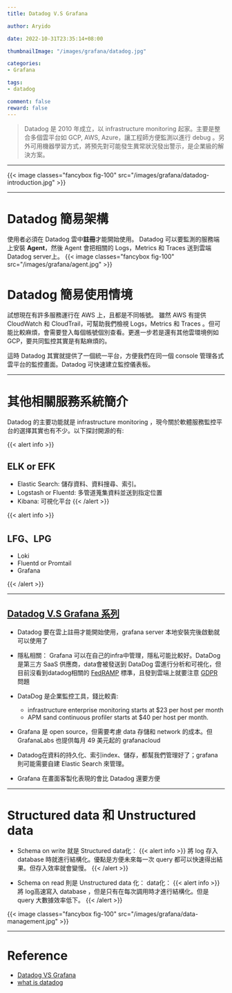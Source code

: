 ```yaml
---
title: Datadog V.S Grafana

author: Aryido

date: 2022-10-31T23:35:14+08:00

thumbnailImage: "/images/grafana/datadog.jpg"

categories:
- Grafana

tags:
- datadog

comment: false
reward: false
---
```

> Datadog 是 2010 年成立，以 infrastructure monitoring 起家。主要是整合多個雲平台如 GCP, AWS, Azure，讓工程師方便監測以進行 debug 。另外可用機器學習方式，將預先對可能發生異常狀況發出警示，是企業級的解決方案。

<!--more-->

---

{{< image classes="fancybox fig-100" src="/images/grafana/datadog-introduction.jpg" >}}

---

# Datadog 簡易架構
使用者必須在 Datadog 雲中**註冊**才能開始使用。 Datadog 可以要監測的服務端上安裝 **Agent**，然後 Agent 會把相關的 Logs，Metrics 和 Traces 送到雲端 Datadog server上。
{{< image classes="fancybox fig-100" src="/images/grafana/agent.jpg" >}}

# Datadog 簡易使用情境
試想現在有許多服務運行在 AWS 上，且都是不同帳號。 雖然 AWS 有提供 CloudWatch 和  CloudTrail，可幫助我們檢視  Logs，Metrics 和 Traces 。但可能比較麻煩，會需要登入每個帳號個別查看。更進一步若是還有其他雲環境例如 GCP，要共同監控其實是有點麻煩的。

這時 Datadog 其實就提供了一個統一平台，方便我們在同一個 console 管理各式雲平台的監控畫面。Datadog 可快速建立監控儀表板。

---

# 其他相關服務系統簡介
Datadog 的主要功能就是 infrastructure monitoring ，現今關於軟體服務監控平台的選擇其實也有不少。以下探討開源的有:

{{< alert info >}}
## ELK or EFK
- Elastic Search: 儲存資料、資料搜尋、索引。
- Logstash or Fluentd: 多管道蒐集資料並送到指定位置
- Kibana: 可視化平台
{{< /alert >}}

{{< alert info >}}
## LFG、LPG

- Loki
- Fluentd or Promtail
- Grafana

{{< /alert >}}



---

## [Datadog V.S Grafana 系列](https://signoz.io/blog/datadog-vs-grafana/)

- Datadog 要在雲上註冊才能開始使用，grafana server 本地安裝完後啟動就可以使用了

- 隱私相關： Grafana 可以在自己的infra中管理，隱私可能比較好。DataDog 是第三方 SaaS 供應商，data會被發送到 DataDog 雲進行分析和可視化，但目前沒看到datadog相關的 [FedRAMP](https://www.arubanetworks.com/zh-hant/faq/what-is-fedramp/) 標準，且發到雲端上就要注意 [GDPR](https://zh.m.wikipedia.org/zh-tw/%E6%AD%90%E7%9B%9F%E4%B8%80%E8%88%AC%E8%B3%87%E6%96%99%E4%BF%9D%E8%AD%B7%E8%A6%8F%E7%AF%84) 問題

- DataDog 是企業監控工具，錢比較貴:
    - infrastructure enterprise monitoring starts at $23 per host per month
    - APM sand continuous profiler starts at $40 per host per month.
- Grafana 是 open source，但需要考慮 data 存儲和 network 的成本。但 GrafanaLabs 也提供每月 49 美元起的 grafanacloud

- Datadog在資料的持久化、索引index、儲存，都幫我們管理好了；grafana 則可能需要自建 Elastic Search 來管理。

- Grafana 在畫面客製化表現的會比 Datadog 還要方便

---

# Structured data 和 Unstructured data
- Schema on write 就是 Structured data化：
{{< alert info >}}
將 log 存入 database 時就進行結構化。優點是方便未來每一次 query 都可以快速得出結果。但存入效率就會變慢。
{{< /alert >}}


- Schema on read 則是 Unstructured data 化：
data化：
{{< alert info >}}
將 log高速寫入 database ，但是只有在每次調用時才進行結構化。但是 query 大數據效率低下。
{{< /alert >}}

{{< image classes="fancybox fig-100" src="/images/grafana/data-management.jpg" >}}

---

# Reference

- [Datadog VS Grafana](https://sa123.cc/budedtd7jr4y56vywlab.html)
- [what is datadog](https://cloud.ofweek.com/news/2021-12/ART-178803-8110-30540222.html)
